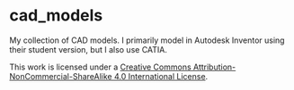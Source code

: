 # cad_models
My collection of CAD models.
I primarily model in Autodesk Inventor using their student version, but I also use CATIA.

This work is licensed under a
[Creative Commons Attribution-NonCommercial-ShareAlike 4.0 International License][cc-by-nc-sa].

[cc-by-nc-sa]: http://creativecommons.org/licenses/by-nc-sa/4.0/
